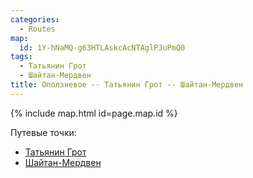 ```yaml
---
categories: 
  - Routes
map:
  id: 1Y-hNaMQ-g63HTLAskcAcNTAglPJuPmQ0
tags:
  - Татьянин Грот
  - Шайтан-Мердвен
title: Оползневое -- Татьянин Грот -- Шайтан-Мердвен
---
```


{% include map.html id=page.map.id %}

Путевые точки:

- [Татьянин Грот](toponyms/татьянин_грот.md)
- [Шайтан-Мердвен](toponyms/шайтан-мердвен.md)
